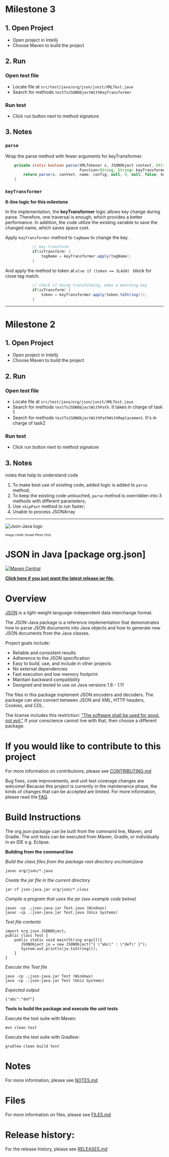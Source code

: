 # Milestone 3
## 1. Open Project
- Open project in Intellij
- Choose Maven to build the project
## 2. Run
### Open test file
- Locate file at `src/test/java/org/json/junit/XMLTest.java`
- Search for methods `testToJSONObjectWithKeyTransformer`
### Run test
- Click run button next to method signature
## 3. Notes

### `parse`

Wrap the parse method with fewer arguments for keyTransformer.
```java
    private static boolean parse(XMLTokener x, JSONObject context, String name, XMLParserConfiguration config,
                                 Function<String, String> keyTransformer) {
        return parse(x, context, name, config, null, 0, null, false, keyTransformer, true);
    }
```

### `keyTransformer`
**6-line logic for this milestone**

In the implementation, the **keyTransformer** logic allows key change during parse. Therefore, one traversal is enough, which provides a better performance. In addition, the code utilize the existing variable to save the changed name, which saves space cost.

Apply `keyTransformer` method to `tagName` to change the key.
```java
            // key transform
            if(isTransform) {
                tagName = keyTransformer.apply(tagName);
            }
```
And apply the method to token at `else if (token == SLASH) ` block for close tag match.
```java
            // check if doing transforming, make a matching key
            if(isTransform) {
                token = keyTransformer.apply(token.toString());
            }
```
---
# Milestone 2
## 1. Open Project
- Open project in Intellij
- Choose Maven to build the project
## 2. Run
### Open test file
- Locate file at `src/test/java/org/json/junit/XMLTest.java`
- Search for methods `testToJSONObjectWithPath`. It takes in charge of task 1
- Search for methods `testToJSONObjectWithPathWithReplacement`. It's in charge of task2
### Run test
- Click run button next to method signature

## 3. Notes
notes that help to understand code

1. To make best use of existing code, added logic is added to `parse` method;
2. To keep the existing code untouched, `parse` method is overridden into 3 methods with different parameters;
3. Use `skipPast` method to run faster;
4. Unable to process JSONArray

---

![Json-Java logo](https://github.com/stleary/JSON-java/blob/master/images/JsonJava.png?raw=true)

<sub><sup>image credit: Ismael Pérez Ortiz</sup></sub>


JSON in Java [package org.json]
===============================

[![Maven Central](https://img.shields.io/maven-central/v/org.json/json.svg)](https://mvnrepository.com/artifact/org.json/json)

**[Click here if you just want the latest release jar file.](https://search.maven.org/remotecontent?filepath=org/json/json/20211205/json-20211205.jar)**


# Overview

[JSON](http://www.JSON.org/) is a light-weight language-independent data interchange format.

The JSON-Java package is a reference implementation that demonstrates how to parse JSON documents into Java objects and how to generate new JSON documents from the Java classes.

Project goals include:
* Reliable and consistent results
* Adherence to the JSON specification 
* Easy to build, use, and include in other projects
* No external dependencies
* Fast execution and low memory footprint
* Maintain backward compatibility
* Designed and tested to use on Java versions 1.6 - 1.11

The files in this package implement JSON encoders and decoders. The package can also convert between JSON and XML, HTTP headers, Cookies, and CDL.

The license includes this restriction: ["The software shall be used for good, not evil."](https://en.wikipedia.org/wiki/Douglas_Crockford#%22Good,_not_Evil%22) If your conscience cannot live with that, then choose a different package.

# If you would like to contribute to this project

For more information on contributions, please see [CONTRIBUTING.md](https://github.com/stleary/JSON-java/blob/master/docs/CONTRIBUTING.md)

Bug fixes, code improvements, and unit test coverage changes are welcome! Because this project is currently in the maintenance phase, the kinds of changes that can be accepted are limited. For more information, please read the [FAQ](https://github.com/stleary/JSON-java/wiki/FAQ).

# Build Instructions

The org.json package can be built from the command line, Maven, and Gradle. The unit tests can be executed from Maven, Gradle, or individually in an IDE e.g. Eclipse.
 
**Building from the command line**

*Build the class files from the package root directory src/main/java*
````
javac org/json/*.java
````

*Create the jar file in the current directory*
````
jar cf json-java.jar org/json/*.class
````

*Compile a program that uses the jar (see example code below)*
````
javac -cp .;json-java.jar Test.java (Windows)
javac -cp .:json-java.jar Test.java (Unix Systems)
````

*Test file contents*

````
import org.json.JSONObject;
public class Test {
    public static void main(String args[]){
       JSONObject jo = new JSONObject("{ \"abc\" : \"def\" }");
       System.out.println(jo.toString());
    }
}
````

*Execute the Test file*
```` 
java -cp .;json-java.jar Test (Windows)
java -cp .:json-java.jar Test (Unix Systems)
````

*Expected output*

````
{"abc":"def"}
````

 
**Tools to build the package and execute the unit tests**

Execute the test suite with Maven:
```
mvn clean test
```

Execute the test suite with Gradlew:

```
gradlew clean build test
```

# Notes

For more information, please see [NOTES.md](https://github.com/stleary/JSON-java/blob/master/docs/NOTES.md)

# Files

For more information on files, please see [FILES.md](https://github.com/stleary/JSON-java/blob/master/docs/FILES.md)

# Release history:

For the release history, please see [RELEASES.md](https://github.com/stleary/JSON-java/blob/master/docs/RELEASES.md)
